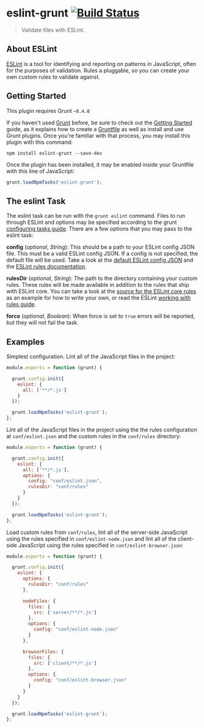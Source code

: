 # eslint-grunt [![Build Status](https://travis-ci.org/iancmyers/eslint-grunt.png?branch=master)](https://travis-ci.org/iancmyers/eslint-grunt)

> Validate files with ESLint.

## About ESLint

[ESLint](https://github.com/nzakas/eslint) is a tool for identifying and reporting on patterns in JavaScript, often for the purposes of validation. Rules a pluggable, so you can create your own custom rules to validate against.

## Getting Started
This plugin requires Grunt `~0.4.0`

If you haven't used [Grunt](http://gruntjs.com/) before, be sure to check out the [Getting Started](http://gruntjs.com/getting-started) guide, as it explains how to create a [Gruntfile](http://gruntjs.com/sample-gruntfile) as well as install and use Grunt plugins. Once you're familiar with that process, you may install this plugin with this command:

```shell
npm install eslint-grunt --save-dev
```

Once the plugin has been installed, it may be enabled inside your Gruntfile with this line of JavaScript:

```js
grunt.loadNpmTasks('eslint-grunt');
```

## The eslint Task

The eslint task can be run with the `grunt eslint` command. Files to run through ESLint and options may be specified according to the grunt [configuring tasks guide](http://gruntjs.com/configuring-tasks). There are a few options that you may pass to the eslint task:

**config** (_optional_, _String_): This should be a path to your ESLint config JSON file. This must be a valid ESLint config JSON. If a config is not specified, the default file will be used. Take a look at the [default ESLint config JSON](https://github.com/nzakas/eslint/blob/master/conf/eslint.json) and the [ESLint rules documentation](https://github.com/nzakas/eslint/blob/master/docs/Rules.md).

**rulesDir** (_optional_, _String_): The path to the directory containing your custom rules. These rules will be made available in addition to the rules that ship with ESLint core. You can take a look at the [source for the ESLint core rules](https://github.com/nzakas/eslint/tree/master/lib/rules) as an example for how to write your own, or read the ESLint [working with rules guide](https://github.com/nzakas/eslint/blob/master/docs/Working-with-Rules.md).

**force** (_optional_, _Boolean_): When force is set to `true` errors will be reported, but they will not fail the task.

## Examples

Simplest configuration. Lint all of the JavaScript files in the project:

```js
module.exports = function (grunt) {

  grunt.config.init({
    eslint: {
      all: ['**/*.js']
    }
  });

  grunt.loadNpmTasks('eslint-grunt');
};
```

Lint all of the JavaScript files in the project using the the rules configuration at `conf/eslint.json` and the custom rules in the `conf/rules` directory:

```js
module.exports = function (grunt) {

  grunt.config.init({
    eslint: {
      all: ['**/*.js'],
      options: {
        config: "conf/eslint.json",
        rulesDir: "conf/rules"
      }
    }
  });

  grunt.loadNpmTasks('eslint-grunt');
};
```

Load custom rules from `conf/rules`, lint all of the server-side JavaScript using the rules specified in `conf/eslint-node.json` and lint all of the client-side JavaScript using the rules specified in `conf/eslint-browser.json`:

```js
module.exports = function (grunt) {

  grunt.config.init({
    eslint: {
      options: {
        rulesDir: "conf/rules"
      },

      nodeFiles: {
        files: {
          src: ['server/**/*.js']
        },
        options: {
          config: "conf/eslint-node.json"
        }
      },

      browserFiles: {
        files: {
          src: ['client/**/*.js']
        },
        options: {
          config: "conf/eslint-browser.json"
        }
      }
    }
  });

  grunt.loadNpmTasks('eslint-grunt');
};
```


